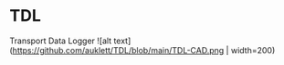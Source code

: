 # TDL
Transport Data Logger
![alt text](https://github.com/auklett/TDL/blob/main/TDL-CAD.png | width=200)
